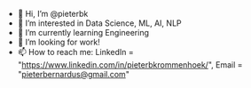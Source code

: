 - 👋 Hi, I’m @pieterbk
- 👀 I’m interested in Data Science, ML, AI, NLP
- 🌱 I’m currently learning Engineering
- 💞️ I’m looking for work!
- 📫 How to reach me:
        LinkedIn = "https://www.linkedin.com/in/pieterbkrommenhoek/", 
        Email    = "pieterbernardus@gmail.com"

<!---
pieterbk/pieterbk is a ✨ special ✨ repository because its `README.md` (this file) appears on your GitHub profile.
You can click the Preview link to take a look at your changes.
--->
